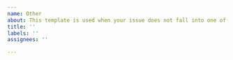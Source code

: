 ```yaml
---
name: Other
about: This template is used when your issue does not fall into one of the other templates
title: ''
labels: ''
assignees: ''

---
```




